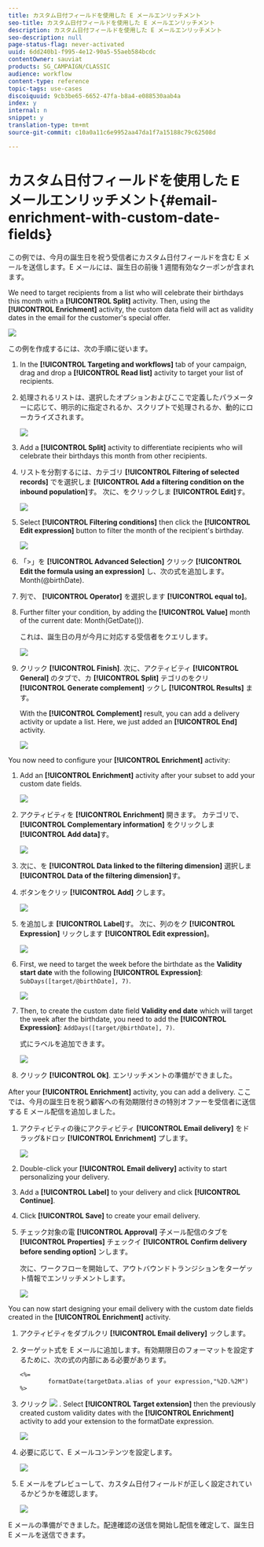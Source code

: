 ```yaml
---
title: カスタム日付フィールドを使用した E メールエンリッチメント
seo-title: カスタム日付フィールドを使用した E メールエンリッチメント
description: カスタム日付フィールドを使用した E メールエンリッチメント
seo-description: null
page-status-flag: never-activated
uuid: 6dd240b1-f995-4e12-90a5-55aeb584bcdc
contentOwner: sauviat
products: SG_CAMPAIGN/CLASSIC
audience: workflow
content-type: reference
topic-tags: use-cases
discoiquuid: 9cb3be65-6652-47fa-b8a4-e088530aab4a
index: y
internal: n
snippet: y
translation-type: tm+mt
source-git-commit: c10a0a11c6e9952aa47da1f7a15188c79c62508d

---
```



# カスタム日付フィールドを使用した E メールエンリッチメント{#email-enrichment-with-custom-date-fields}

この例では、今月の誕生日を祝う受信者にカスタム日付フィールドを含む E メールを送信します。E メールには、誕生日の前後 1 週間有効なクーポンが含まれます。

We need to target recipients from a list who will celebrate their birthdays this month with a **[!UICONTROL Split]** activity. Then, using the **[!UICONTROL Enrichment]** activity, the custom data field will act as validity dates in the email for the customer&#39;s special offer.

![](assets/uc_enrichment.png)

この例を作成するには、次の手順に従います。

1. In the **[!UICONTROL Targeting and workflows]** tab of your campaign, drag and drop a **[!UICONTROL Read list]** activity to target your list of recipients.
1. 処理されるリストは、選択したオプションおよびここで定義したパラメーターに応じて、明示的に指定されるか、スクリプトで処理されるか、動的にローカライズされます。

   ![](assets/uc_enrichment_1.png)

1. Add a **[!UICONTROL Split]** activity to differentiate recipients who will celebrate their birthdays this month from other recipients.
1. リストを分割するには、カテゴリ **[!UICONTROL Filtering of selected records]** でを選択しま **[!UICONTROL Add a filtering condition on the inbound population]**&#x200B;す。 次に、をクリックしま **[!UICONTROL Edit]**&#x200B;す。

   ![](assets/uc_enrichment_2.png)

1. Select **[!UICONTROL Filtering conditions]** then click the **[!UICONTROL Edit expression]** button to filter the month of the recipient&#39;s birthday.

   ![](assets/uc_enrichment_3.png)

1. 「>」を **[!UICONTROL Advanced Selection]** クリック **[!UICONTROL Edit the formula using an expression]** し、次の式を追加します。Month(@birthDate).
1. 列で、 **[!UICONTROL Operator]** を選択します **[!UICONTROL equal to]**。
1. Further filter your condition, by adding the **[!UICONTROL Value]** month of the current date: Month(GetDate()).

   これは、誕生日の月が今月に対応する受信者をクエリします。

   ![](assets/uc_enrichment_4.png)

1. クリック **[!UICONTROL Finish]**. 次に、アクティビティ **[!UICONTROL General]** のタブで、カ **[!UICONTROL Split]** テゴリのをクリ **[!UICONTROL Generate complement]** ックし **[!UICONTROL Results]** ます。

   With the **[!UICONTROL Complement]** result, you can add a delivery activity or update a list. Here, we just added an **[!UICONTROL End]** activity.

   ![](assets/uc_enrichment_6.png)

You now need to configure your **[!UICONTROL Enrichment]** activity:

1. Add an **[!UICONTROL Enrichment]** activity after your subset to add your custom date fields.

   ![](assets/uc_enrichment_7.png)

1. アクティビティを **[!UICONTROL Enrichment]** 開きます。 カテゴリで、 **[!UICONTROL Complementary information]** をクリックしま **[!UICONTROL Add data]**&#x200B;す。

   ![](assets/uc_enrichment_8.png)

1. 次に、を **[!UICONTROL Data linked to the filtering dimension]** 選択しま **[!UICONTROL Data of the filtering dimension]**&#x200B;す。
1. ボタンをクリッ **[!UICONTROL Add]** クします。

   ![](assets/uc_enrichment_9.png)

1. を追加しま **[!UICONTROL Label]**&#x200B;す。 次に、列のをク **[!UICONTROL Expression]** リックします **[!UICONTROL Edit expression]**。

   ![](assets/uc_enrichment_10.png)

1. First, we need to target the week before the birthdate as the **Validity start date** with the following **[!UICONTROL Expression]**: `SubDays([target/@birthDate], 7)`.

   ![](assets/uc_enrichment_11.png)

1. Then, to create the custom date field **Validity end date** which will target the week after the birthdate, you need to add the **[!UICONTROL Expression]**: `AddDays([target/@birthDate], 7)`.

   式にラベルを追加できます。

   ![](assets/uc_enrichment_12.png)

1. クリック **[!UICONTROL Ok]**. エンリッチメントの準備ができました。

After your **[!UICONTROL Enrichment]** activity, you can add a delivery. ここでは、今月の誕生日を祝う顧客への有効期限付きの特別オファーを受信者に送信する E メール配信を追加しました。

1. アクティビティの後にアクティビティ **[!UICONTROL Email delivery]** をドラッグ&amp;ドロッ **[!UICONTROL Enrichment]** プします。

   ![](assets/uc_enrichment_15.png)

1. Double-click your **[!UICONTROL Email delivery]** activity to start personalizing your delivery.
1. Add a **[!UICONTROL Label]** to your delivery and click **[!UICONTROL Continue]**.
1. Click **[!UICONTROL Save]** to create your email delivery.
1. チェック対象の電 **[!UICONTROL Approval]** 子メール配信のタブを **[!UICONTROL Properties]** チェックイ **[!UICONTROL Confirm delivery before sending option]** ンします。

   次に、ワークフローを開始して、アウトバウンドトランジションをターゲット情報でエンリッチメントします。

   ![](assets/uc_enrichment_18.png)

You can now start designing your email delivery with the custom date fields created in the **[!UICONTROL Enrichment]** activity.

1. アクティビティをダブルクリ **[!UICONTROL Email delivery]** ックします。
1. ターゲット式を E メールに追加します。有効期限日のフォーマットを設定するために、次の式の内部にある必要があります。

   ```
   <%=
           formatDate(targetData.alias of your expression,"%2D.%2M")  %>
   ```

1. クリック ![](assets/uc_enrichment_16.png) . Select **[!UICONTROL Target extension]** then the previously created custom validity dates with the **[!UICONTROL Enrichment]** activity to add your extension to the formatDate expression.

   ![](assets/uc_enrichment_19.png)

1. 必要に応じて、E メールコンテンツを設定します。

   ![](assets/uc_enrichment_17.png)

1. E メールをプレビューして、カスタム日付フィールドが正しく設定されているかどうかを確認します。

   ![](assets/uc_enrichment_20.png)

E メールの準備ができました。配達確認の送信を開始し配信を確定して、誕生日 E メールを送信できます。
